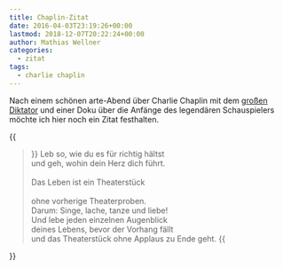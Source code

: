 ```yaml
---
title: Chaplin-Zitat
date: 2016-04-03T23:19:26+00:00
lastmod: 2018-12-07T20:22:24+00:00
author: Mathias Wellner
categories:
  - zitat
tags:
  - charlie chaplin
---
```

Nach einem schönen arte-Abend über Charlie Chaplin mit dem [großen Diktator](https://de.wikipedia.org/wiki/Der_gro%C3%9Fe_Diktator) und einer 
Doku über die Anfänge des legendären Schauspielers möchte ich hier noch ein Zitat festhalten. 

{{<blockquote>}}
Leb so, wie du es für richtig hältst<br>
und geh, wohin dein Herz dich führt.<br>  
Das Leben ist ein Theaterstück<br>  
ohne vorherige Theaterproben.<br>
Darum: Singe, lache, tanze und liebe!<br>
Und lebe jeden einzelnen Augenblick<br>
deines Lebens, bevor der Vorhang fällt<br>
und das Theaterstück ohne Applaus zu Ende geht.
{{</blockquote>}}
